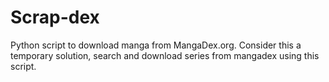 # Scrap-dex
Python script to download manga from MangaDex.org.
Consider this a temporary solution, search and download series from mangadex using this script.
